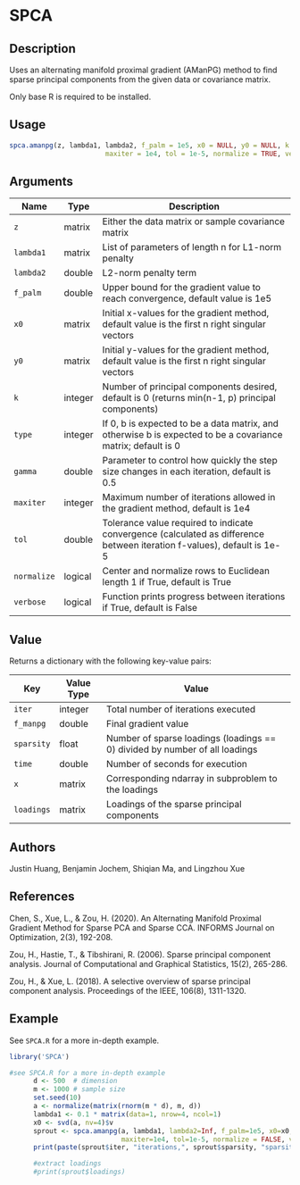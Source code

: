 # SPCA

## Description

Uses an alternating manifold proximal gradient (AManPG) method to find sparse principal components from the given data or covariance matrix. 

Only base R is required to be installed.

## Usage
```R
spca.amanpg(z, lambda1, lambda2, f_palm = 1e5, x0 = NULL, y0 = NULL, k = 0, type = 0, gamma = 0.5,
                        maxiter = 1e4, tol = 1e-5, normalize = TRUE, verbose = FALSE)
```


## Arguments

| Name | Type | Description |
| --- | --- | --- |
| `z` | matrix | Either the data matrix or sample covariance matrix |
| `lambda1` | matrix | List of parameters of length n for L1-norm penalty |
| `lambda2` | double| L2-norm penalty term |
| `f_palm` | double | Upper bound for the gradient value to reach convergence, default value is 1e5 |
| `x0` | matrix | Initial x-values for the gradient method, default value is the first n right singular vectors |
| `y0` | matrix | Initial y-values for the gradient method, default value is the first n right singular vectors |
| `k` | integer | Number of principal components desired, default is 0 (returns min(n-1, p) principal components) |
| `type` | integer | If 0, b is expected to be a data matrix, and otherwise b is expected to be a covariance matrix; default is 0 |
| `gamma` | double | Parameter to control how quickly the step size changes in each iteration, default is 0.5 |
| `maxiter` | integer | Maximum number of iterations allowed in the gradient method, default is 1e4 |
| `tol` | double | Tolerance value required to indicate convergence (calculated as difference between iteration f-values), default is 1e-5 |
| `normalize` | logical | Center and normalize rows to Euclidean length 1 if True, default is True |
| `verbose` | logical | Function prints progress between iterations if True, default is False |

## Value

Returns a dictionary with the following key-value pairs:

| Key | Value Type | Value |
| --- | --- | --- |
| `iter` | integer | Total number of iterations executed |
| `f_manpg` | double | Final gradient value |
| `sparsity` | float | Number of sparse loadings (loadings == 0) divided by number of all loadings |
| `time` | double | Number of seconds for execution |
| `x` | matrix | Corresponding ndarray in subproblem to the loadings |
| `loadings` | matrix | Loadings of the sparse principal components |



## Authors
 
Justin Huang, Benjamin Jochem, Shiqian Ma, and Lingzhou Xue

## References

Chen, S., Xue, L., & Zou, H. (2020). An Alternating Manifold Proximal Gradient Method for Sparse PCA and Sparse CCA.
INFORMS Journal on Optimization, 2(3), 192-208.

Zou, H., Hastie, T., & Tibshirani, R. (2006). Sparse principal component analysis. 
Journal of Computational and Graphical Statistics, 15(2), 265-286.

Zou, H., & Xue, L. (2018). A selective overview of sparse principal component analysis. 
Proceedings of the IEEE, 106(8), 1311-1320.

## Example

See `SPCA.R` for a more in-depth example.

```R
library('SPCA')

#see SPCA.R for a more in-depth example
      d <- 500  # dimension
      m <- 1000 # sample size
      set.seed(10)
      a <- normalize(matrix(rnorm(m * d), m, d))
      lambda1 <- 0.1 * matrix(data=1, nrow=4, ncol=1)
      x0 <- svd(a, nv=4)$v
      sprout <- spca.amanpg(a, lambda1, lambda2=Inf, f_palm=1e5, x0=x0, y0=x0, k=4, type=0, gamma=0.5,
                            maxiter=1e4, tol=1e-5, normalize = FALSE, verbose=FALSE)
      print(paste(sprout$iter, "iterations,", sprout$sparsity, "sparsity,", sprout$time))

      #extract loadings
      #print(sprout$loadings)
```
